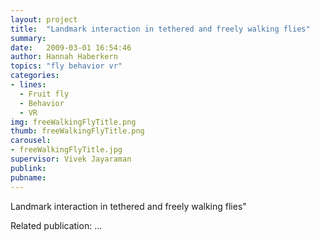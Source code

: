 ```yaml
---
layout: project
title:  "Landmark interaction in tethered and freely walking flies"
summary:
date:   2009-03-01 16:54:46
author: Hannah Haberkern
topics: "fly behavior vr"
categories:
- lines:
  - Fruit fly
  - Behavior
  - VR
img: freeWalkingFlyTitle.png
thumb: freeWalkingFlyTitle.png
carousel:
- freeWalkingFlyTitle.jpg
supervisor: Vivek Jayaraman
publink:
pubname:
---
```

Landmark interaction in tethered and freely walking flies"


Related publication:
...
